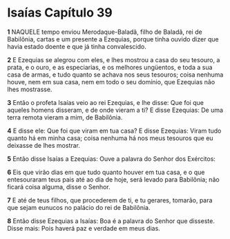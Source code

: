 # Isaías Capítulo 39

**1** 	NAQUELE tempo enviou Merodaque-Baladã, filho de Baladã, rei de Babilônia, cartas e um presente a Ezequias, porque tinha ouvido dizer que havia estado doente e que já tinha convalescido.

**2** 	E Ezequias se alegrou com eles, e lhes mostrou a casa do seu tesouro, a prata, e o ouro, e as especiarias, e os melhores ungüentos, e toda a sua casa de armas, e tudo quanto se achava nos seus tesouros; coisa nenhuma houve, nem em sua casa, nem em todo o seu domínio, que Ezequias não lhes mostrasse.

**3** 	Então o profeta Isaías veio ao rei Ezequias, e lhe disse: Que foi que aqueles homens disseram, e de onde vieram a ti? E disse Ezequias: De uma terra remota vieram a mim, de Babilônia.

**4** 	E disse ele: Que foi que viram em tua casa? E disse Ezequias: Viram tudo quanto há em minha casa; coisa nenhuma há nos meus tesouros que eu deixasse de lhes mostrar.

**5** 	Então disse Isaías a Ezequias: Ouve a palavra do Senhor dos Exércitos:

**6** 	Eis que virão dias em que tudo quanto houver em tua casa, e o que entesouraram teus pais até ao dia de hoje, será levado para Babilônia; não ficará coisa alguma, disse o Senhor.

**7** 	E até de teus filhos, que procederem de ti, e tu gerares, tomarão, para que sejam eunucos no palácio do rei de Babilônia.

**8** 	Então disse Ezequias a Isaías: Boa é a palavra do Senhor que disseste. Disse mais: Pois haverá paz e verdade em meus dias.

